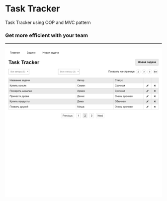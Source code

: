 # Task Tracker
Task Tracker using OOP and MVC pattern
### Get more efficient with your team
---

![Screenshot](task-tracker.png)
